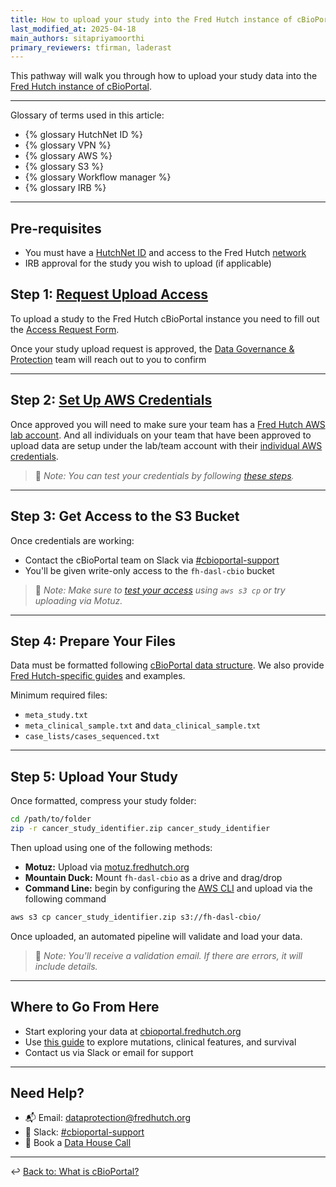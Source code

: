 ```yaml
---
title: How to upload your study into the Fred Hutch instance of cBioPortal
last_modified_at: 2025-04-18
main_authors: sitapriyamoorthi
primary_reviewers: tfirman, laderast  
---
```


This pathway will walk you through how to upload your study data into the [Fred Hutch instance of cBioPortal](https://cbioportal.fredhutch.org/).

---

Glossary of terms used in this article:

- {% glossary HutchNet ID %}
- {% glossary VPN %}
- {% glossary AWS %}
- {% glossary S3 %}
- {% glossary Workflow manager %}
- {% glossary IRB %}

---

## Pre-requisites

- You must have a [HutchNet ID](/scicomputing/access_credentials/#hutchnet-id) and access to the Fred Hutch [network](/scicomputing/access_methods/#vpn)
- IRB approval for the study you wish to upload (if applicable)

## Step 1: [Request Upload Access](/datascience/cbioportal#1-request-upload-access)

To upload a study to the Fred Hutch cBioPortal instance you need to fill out the [Access Request Form](https://redcap.fredhutch.org/surveys/?s=AWWH7TC88TEC9DKW).

Once your study upload request is approved, the [Data Governance & Protection](mailto:dataprotection@fredhutch.org) team will reach out to you to confirm

---

## Step 2: [Set Up AWS Credentials](/datascience/cbioportal#2-get-aws-credentials)

Once approved you will need to make sure your team has a [Fred Hutch AWS lab account](https://sciwiki.fredhutch.org/scicomputing/access_aws/#lab-account). And all individuals on your team that have been approved to upload data are setup under the lab/team account with their [individual AWS credentials](https://sciwiki.fredhutch.org/scicomputing/access_credentials/#amazon-web-services-aws).



> 📝 *Note: You can test your credentials by following [these steps](/scicomputing/access_credentials/#testing-your-credentials).*

---

## Step 3: Get Access to the S3 Bucket

Once credentials are working:

- Contact the cBioPortal team on Slack via [#cbioportal-support](https://fhdata.slack.com/archives/C088E41ARV3)
- You'll be given write-only access to the `fh-dasl-cbio` bucket

> 📝 *Note: Make sure to [test your access](/datademos/cbio_test_access_to_cbio_s3_bucket) using `aws s3 cp` or try uploading via Motuz.*

---

## Step 4: Prepare Your Files

Data must be formatted following [cBioPortal data structure](https://docs.cbioportal.org/file-formats/). We also provide [Fred Hutch-specific guides](/datademos/cbio_how_to_prepare_files/) and examples.

Minimum required files:
- `meta_study.txt`
- `meta_clinical_sample.txt` and `data_clinical_sample.txt`
- `case_lists/cases_sequenced.txt`

---

## Step 5: Upload Your Study

Once formatted, compress your study folder:
```bash
cd /path/to/folder
zip -r cancer_study_identifier.zip cancer_study_identifier
```

Then upload using one of the following methods:

- **Motuz:** Upload via [motuz.fredhutch.org](https://motuz.fredhutch.org)
- **Mountain Duck:** Mount `fh-dasl-cbio` as a drive and drag/drop
- **Command Line:** begin by configuring the [AWS CLI](https://sciwiki.fredhutch.org/scicomputing/access_credentials/#configure-aws-cli) and upload via the following command
```bash
aws s3 cp cancer_study_identifier.zip s3://fh-dasl-cbio/
```

Once uploaded, an automated pipeline will validate and load your data.

> 📝 *Note: You'll receive a validation email. If there are errors, it will include details.*

---

## Where to Go From Here

- Start exploring your data at [cbioportal.fredhutch.org](https://cbioportal.fredhutch.org/)
- Use [this guide](/datademos/cbio_examples_of_using_cbio/) to explore mutations, clinical features, and survival
- Contact us via Slack or email for support

---

## Need Help?

- 📬 Email: [dataprotection@fredhutch.org](mailto:dataprotection@fredhutch.org)
- 🤝 Slack: [#cbioportal-support](https://fhdata.slack.com/archives/C088E41ARV3)
- 📅 Book a [Data House Call](https://calendly.com/data-house-calls/resources)

---

↩️ [Back to: What is cBioPortal?](/datascience/cbioportal#what-is-cbioportal)

